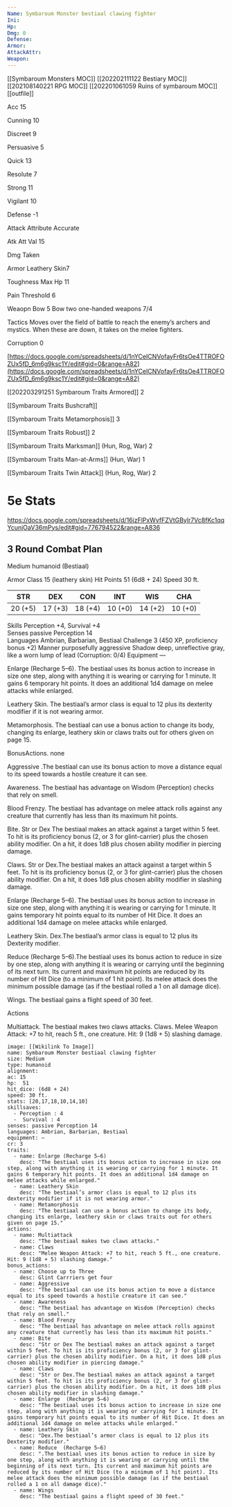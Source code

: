 ```yaml
---
Name: Symbaroum Monster bestiaal clawing fighter
Ini: 
Hp: 
Dmg: 0
Defense: 
Armor: 
AttackAttr: 
Weapon: 
---
```

[[Symbaroum Monsters MOC]]
[[202202111122 Bestiary MOC]]
[[202108140221 RPG MOC]]
[[202201061059 Ruins of symbaroum MOC]]
[[outfile]]


Acc 15

Cunning 10

Discreet 9

Persuasive 5

Quick 13

Resolute 7

Strong 11

Vigilant 10

Defense -1

Attack Attribute Accurate

Atk Att Val 15

Dmg Taken

Armor Leathery Skin7

Toughness Max Hp 11

Pain Threshold 6

Weaopn Bow 5 Bow two one-handed weapons 7/4

Tactics Moves over the field of battle to reach the enemy’s archers and mystics. When these are down, it takes on the melee fighters.

Corruption 0

[https://docs.google.com/spreadsheets/d/1nYCeICNVofayFr6tsOe4TTROFOZUx5fD_6m6g9ksc1Y/edit#gid=0&range=A82](https://docs.google.com/spreadsheets/d/1nYCeICNVofayFr6tsOe4TTROFOZUx5fD_6m6g9ksc1Y/edit#gid=0&range=A82)

[[202203291251 Symbaroum Traits Armored]] 2

[[Symbaroum Traits Bushcraft]]

[[Symbaroum Traits Metamorphosis]] 3

[[Symbaroum Traits Robust]] 2

[[Symbaroum Traits Marksman]] (Hun, Rog, War) 2

[[Symbaroum Traits Man-at-Arms]] (Hun, War) 1

[[Symbaroum Traits Twin Attack]] (Hun, Rog, War) 2

# 5e Stats 
https://docs.google.com/spreadsheets/d/16jzFlPxWvfFZVtGBylr7Vc8fKc1qqYcunjOaV36mPys/edit#gid=776794522&range=A836
## 3 Round Combat Plan
 

Medium humanoid (Bestiaal)
 

Armor Class 15 (leathery skin)
Hit Points 51 (6d8 + 24) 
Speed 30 ft.

 

| STR     | DEX     | CON     | INT     | WIS     | CHA     |
| ------- | ------- | ------- | ------- | ------- | ------- |
| 20 (+5) | 17 (+3) | 18 (+4) | 10 (+0) | 14 (+2) | 10 (+0) |


 

Skills Perception +4, Survival +4  
Senses passive Perception 14  
Languages Ambrian, Barbarian, Bestiaal 
Challenge 3 (450 XP, proficiency bonus +2) 
Manner purposefully aggressive
Shadow deep, unreflective gray, like a worn lump of lead (Corruption: 0/4)
Equipment —

 

Enlarge (Recharge 5–6). The bestiaal uses its bonus action to increase in size one step, along with anything it is wearing or carrying for 1 minute. It gains 6 temporary hit points. It does an additional 1d4 damage on melee attacks while enlarged.

Leathery Skin. The bestiaal’s armor class is equal to 12 plus its dexterity modifier if it is not wearing armor. 

Metamorphosis. The bestiaal can use a bonus action to change its body, changing its enlarge, leathery skin or claws traits out for others given on page 15.


BonusActions. none  

Aggressive .The bestiaal can use its bonus action to move a distance equal to its speed towards a hostile creature it can see.  

Awareness. The bestiaal has advantage on Wisdom (Perception) checks that rely on smell.

Blood Frenzy. The bestiaal has advantage on melee attack rolls against any creature that currently has less than its maximum hit points.

Bite. Str or Dex The bestiaal makes an attack against a target within 5 feet. To hit is its proficiency bonus (2, or 3 for glint-carrier) plus the chosen ability modifier. On a hit, it does 1d8 plus chosen ability modifier in piercing damage.

Claws. Str or Dex.The bestiaal makes an attack against a target within 5 feet. To hit is its proficiency bonus (2, or 3 for glint-carrier) plus the chosen ability modifier. On a hit, it does 1d8 plus chosen ability modifier in slashing damage.

Enlarge  (Recharge 5–6). The bestiaal uses its bonus action to increase in size one step, along with anything it is wearing or carrying for 1 minute. It gains temporary hit points equal to its number of Hit Dice. It does an additional 1d4 damage on melee attacks while enlarged.

Leathery Skin. Dex.The bestiaal’s armor class is equal to 12 plus its Dexterity modifier.

Reduce  (Recharge 5–6).The bestiaal uses its bonus action to reduce in size by one step, along with anything it is wearing or carrying until the beginning of its next turn. Its current and maximum hit points are reduced by its number of Hit Dice (to a minimum of 1 hit point). Its melee attack does the minimum possible damage (as if the bestiaal rolled a 1 on all damage dice).

Wings. The bestiaal gains a flight speed of 30 feet.

Actions

Multiattack. The bestiaal makes two claws attacks. 
Claws. Melee Weapon Attack: +7 to hit, reach 5 ft., one creature. Hit: 9 (1d8 + 5) slashing damage.


```statblock
image: [[Wikilink To Image]]
name: Symbaroum Monster bestiaal clawing fighter
size: Medium
type: humanoid
alignment:
ac: 15
hp:  51
hit_dice: (6d8 + 24)
speed: 30 ft.
stats: [20,17,18,10,14,10]
skillsaves:
  - Perception : 4
  -  Survival : 4
senses: passive Perception 14
languages: Ambrian, Barbarian, Bestiaal
equipment: —
cr: 3
traits:
  - name: Enlarge (Recharge 5–6)
    desc: "The bestiaal uses its bonus action to increase in size one step, along with anything it is wearing or carrying for 1 minute. It gains 6 temporary hit points. It does an additional 1d4 damage on melee attacks while enlarged."
  - name: Leathery Skin
    desc: "The bestiaal’s armor class is equal to 12 plus its dexterity modifier if it is not wearing armor."
  - name: Metamorphosis
    desc: "The bestiaal can use a bonus action to change its body, changing its enlarge, leathery skin or claws traits out for others given on page 15."
actions:
  - name: Multiattack
    desc: "The bestiaal makes two claws attacks."
  - name: Claws
    desc: "Melee Weapon Attack: +7 to hit, reach 5 ft., one creature. Hit: 9 (1d8 + 5) slashing damage."
bonus_actions:
  - name: Choose up to Three
    desc: Glint Carrriers get four
  - name: Aggressive
    desc: "The bestiaal can use its bonus action to move a distance equal to its speed towards a hostile creature it can see."
  - name: Awareness
    desc: "The bestiaal has advantage on Wisdom (Perception) checks that rely on smell."
  - name: Blood Frenzy
    desc: "The bestiaal has advantage on melee attack rolls against any creature that currently has less than its maximum hit points."
  - name: Bite
    desc: "Str or Dex The bestiaal makes an attack against a target within 5 feet. To hit is its proficiency bonus (2, or 3 for glint-carrier) plus the chosen ability modifier. On a hit, it does 1d8 plus chosen ability modifier in piercing damage."
  - name: Claws
    desc: "Str or Dex.The bestiaal makes an attack against a target within 5 feet. To hit is its proficiency bonus (2, or 3 for glint-carrier) plus the chosen ability modifier. On a hit, it does 1d8 plus chosen ability modifier in slashing damage."
  - name: Enlarge  (Recharge 5–6)
    desc: "The bestiaal uses its bonus action to increase in size one step, along with anything it is wearing or carrying for 1 minute. It gains temporary hit points equal to its number of Hit Dice. It does an additional 1d4 damage on melee attacks while enlarged."
  - name: Leathery Skin
    desc: "Dex.The bestiaal’s armor class is equal to 12 plus its Dexterity modifier."
  - name: Reduce  (Recharge 5–6)
    desc: ".The bestiaal uses its bonus action to reduce in size by one step, along with anything it is wearing or carrying until the beginning of its next turn. Its current and maximum hit points are reduced by its number of Hit Dice (to a minimum of 1 hit point). Its melee attack does the minimum possible damage (as if the bestiaal rolled a 1 on all damage dice)."
  - name: Wings
    desc: "The bestiaal gains a flight speed of 30 feet."
```

